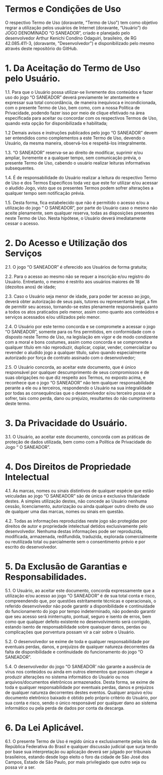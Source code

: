 # Termos e Condições de Uso

O respectivo Termo de Uso (doravante, "Termo de Uso") tem como objetivo regrar a utilização pelos usuários de Internet (doravante, “Usuário”) do JOGO DENOMINADO “O SANEADOR”, criado e planejado pelo desenvolvedor Arthur Kenichi Condino Odaguiri, brasileiro, de RG 42.085.411-3, (doravante, "Desenvolvedor") e disponibilizado pelo mesmo através deste repositório do GitHub.

# 1. Da Aceitação do Termo de Uso pelo Usuário.

1.1. Para que o Usuário possa utilizar-se livremente dos conteúdos e fazer uso do jogo “O SANEADOR” deverá previamente ler atentamente e expressar sua total concordância, de maneira inequívoca e incondicionada, com o presente Termo de Uso, bem como, com a nossa Política de Privacidade, podendo fazer isso por meio de clique efetivado na área especificada para aceitar ou concordar com os respectivos Termos de Uso, quando esta opção for disponibilizada e habilitada;

1.2 Demais avisos e instruções publicados pelo jogo “O SANEADOR” devem ser entendidos como complementos a este Termo de Uso, devendo o Usuário, da mesma maneira, observá-los e respeitá-los integralmente.

1.3. “O SANEADOR” reserva-se ao direito de modificar, suprimir e/ou ampliar, livremente e a qualquer tempo, sem comunicação prévia, o presente Termo de Uso, cabendo o usuário realizar leituras informativas subsequentes.

1.4. É de responsabilidade do Usuário realizar a leitura do respectivo Termo de Uso e dos Termos Específicos toda vez que este for utilizar e/ou acessar o aludido Jogo, visto que os presentes Termos podem sofrer alterações a qualquer tempo sem notificação prévia.

1.5. Desta forma, fica estabelecido que não é permitido o acesso e/ou a utilização do jogo “ O SANEADOR”, por parte do Usuário caso o mesmo não aceite plenamente, sem qualquer reserva, todas as disposições presentes neste Termo de Uso. Nesta hipótese, o Usuário deverá imediatamente cessar o acesso.

# 2. Do Acesso e Utilização dos Serviços

2.1. O jogo “O SANEADOR” é oferecido aos Usuários de forma gratuita;

2.2. Para o acesso ao mesmo não se requer a inscrição e/ou registro do Usuário. Entretanto, o mesmo é restrito aos usuários maiores de 18 (dezoitos anos) de idade;

2.3. Caso o Usuário seja menor de idade, para poder ter acesso ao jogo, deverá obter autorização de seus pais, tutores ou representante legal, a fim de permitir seu acesso, tornando-se estes plenamente responsáveis quanto a todos os atos praticados pelo menor, assim como quanto aos conteúdos e serviços acessados e/ou utilizados pelo menor.

2.4. O Usuário por este termo concorda e se compromete a acessar o jogo “O SANEADOR”, somente para os fins permitidos, em conformidade com o disposto neste Termo de Uso, na legislação em vigor e de modo condizente com a moral e bons costumes, assim como concorda e se compromete a qualquer título em não reproduzir, duplicar, copiar, vender, comercializar ou revender o aludido jogo a qualquer título, salvo quando especialmente autorizado por força de contrato assinado com o desenvolvedor;

2.5. O Usuário concorda, ao aceitar este documento, que é único responsável por qualquer descumprimento de seus compromissos e de suas obrigações no que diz respeito aos Termos, no exposto acima, e reconhece que o jogo “O SANEADOR” não tem qualquer responsabilidade perante a ele ou a terceiros, respondendo o Usuário na sua integralidade por todas as consequências que o desenvolvedor e/ou terceiro possa vir a sofrer, tais como perda, dano ou prejuízo, resultantes do não cumprimento deste termo.

# 3. Da Privacidade do Usuário.

3.1. O Usuário, ao aceitar este documento, concorda com as práticas de proteção de dados utilizada, bem como com a Política de Privacidade do Jogo “ O SANEADOR”.

# 4. Dos Direitos de Propriedade Intelectual

4.1. As marcas, nomes ou sinais distintivos de qualquer espécie que estão veiculadas ao jogo “O SANEADOR” são de única e exclusiva titularidade destes. A simples utilização destes, não concede ao Usuário nenhuma cessão, licenciamento, autorização ou ainda qualquer outro direito de uso de qualquer uma das marcas, nomes ou sinais em questão.

4.2. Todas as informações reproduzidas neste jogo são protegidas por direitos de autor e propriedade intelectual detidos exclusivamente pelo desenvolvedor. Nenhuma destas informações pode ser reproduzida, modificada, armazenada, redifundida, traduzida, explorada comercialmente ou reutilizada total ou parcialmente sem o consentimento prévio e por escrito do desenvolvedor.

# 5. Da Exclusão de Garantias e Responsabilidades.

5.1. O Usuário, ao aceitar este documento, concorda expressamente que a utilização e/ou acesso ao jogo “O SANEADOR” é de sua total conta e risco, compreendendo que, por questões estritamente técnicas e operacionais, o referido desenvolvedor não pode garantir a disponibilidade e continuidade do funcionamento do jogo por tempo indeterminado, não podendo garantir que seu acesso será ininterrupto, pontual, seguro e isento de erros, bem como que qualquer defeito existente no desenvolvimento será corrigido, estando isento de responsabilidade sobre quaisquer danos, perdas ou complicações que porventura possam vir a cair sobre o Usuário.

5.2. O desenvolvedor se exime de toda e qualquer responsabilidade por eventuais perdas, danos, e prejuízos de qualquer natureza decorrentes da falta de disponibilidade e continuidade do funcionamento do jogo “O SANEADOR”.

5.4. O desenvolvedor do jogo “O SANEADOR’ não garante a ausência de vírus nos conteúdos ou ainda em outros elementos que possam chegar a produzir alterações no sistema informático do Usuário ou nos arquivos/documentos eletrônicos armazenados. Desta forma, se exime de toda e qualquer responsabilidade por eventuais perdas, danos e prejuízos de qualquer natureza decorrentes destes eventos. Qualquer arquivo e/ou documento eletrônico baixado é obtido pelo próprio critério do Usuário, por sua conta e risco, sendo o único responsável por qualquer dano ao sistema informático ou pela perda de dados por conta da descarga.

# 6. Da Lei Aplicável.

6.1. O presente Termo de Uso é regido única e exclusivamente pelas leis da República Federativa do Brasil e qualquer discussão judicial que surja tendo por base sua interpretação ou aplicação deverá ser julgado por tribunais brasileiros, estando desde logo eleito o foro da cidade de São José dos Campos, Estado de São Paulo, por mais privilegiado que outro seja ou possa vir a ser.
